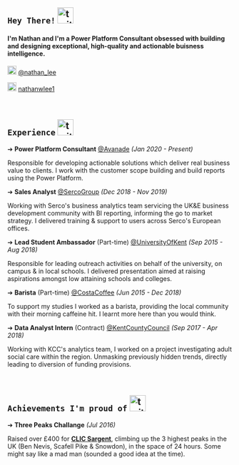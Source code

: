 ## `Hey There!` <img src="https://user-images.githubusercontent.com/27310414/88125741-37525480-cbd0-11ea-8b1d-7bb917bb8d89.gif" alt="twitter" width="36" height="36"/>

#### I'm Nathan and I'm a Power Platform Consultant obsessed with building and designing exceptional, high-quality and actionable buisness intelligence.

<div>

<!--- 

<img src="https://user-images.githubusercontent.com/27310414/88126696-6bc71000-cbd2-11ea-8726-ff4301da3c55.png" alt="personal website" width="20" height="20"/> [mahmoud.codes](https://mahmoud.codes)

<img src="https://user-images.githubusercontent.com/27310414/88126702-6c5fa680-cbd2-11ea-860f-5acacd08316c.png" alt="blog" width="20" height="20"/>  [mahmoud.codes/blog](https://mahmoud.codes/blog)

<img src="https://user-images.githubusercontent.com/27310414/88126703-6cf83d00-cbd2-11ea-81a1-c632be2e9edc.png" alt="tools used" width="20" height="20"/> [mahmoud.codes/uses](https://mahmoud.codes/uses)

--->

<img src="https://user-images.githubusercontent.com/27310414/88126694-6b2e7980-cbd2-11ea-88d5-96045329b3d6.png" alt="twitter" width="20" height="20"/> [@nathan_lee](https://twitter.com/nathan_lee)

<img src="https://user-images.githubusercontent.com/27310414/88126699-6c5fa680-cbd2-11ea-94ef-0385cf08206d.png" alt="linkedin" width="20" height="20"/>  [nathanwlee1](https://www.linkedin.com/in/nathanwlee1/)

</div>

<br/>

## `Experience` <img src="https://user-images.githubusercontent.com/27310414/88125498-b4c99500-cbcf-11ea-9766-628cdef39daa.gif" alt="twitter" width="36" height="36"/> 

➔ **Power Platform Consultant** [@Avanade](https://www.avanade.com/en-gb) _(Jan 2020 - Present)_

Responsible for developing actionable solutions which deliver real business value to clients. I work with the customer scope building and build reports using the Power Platform.

➔ **Sales Analyst** [@SercoGroup](https://www.serco.com/) _(Dec 2018 - Nov 2019)_

Working with Serco's business analytics team servicing the UK&E business development community with BI reporting, informing the go to market strategy. I delivered training & support to users across Serco's European offices.

➔ **Lead Student Ambassador** (Part-time) [@UniversityOfKent](https://www.kent.ac.uk/) _(Sep 2015 - Aug 2018)_

Responsible for leading outreach activities on behalf of the university, on campus & in local schools. I delivered presentation aimed at raising aspirations amongst low attaining schools and colleges.

➔ **Barista** (Part-time) [@CostaCoffee](https://www.costa.co.uk/) _(Jun 2015 - Dec 2018)_

To support my studies I worked as a barista, providing the local community with their morning caffeine hit. I learnt more here than you would think.

➔ **Data Analyst Intern** (Contract) [@KentCountyCouncil](https://www.kent.gov.uk/) _(Sep 2017 - Apr 2018)_

Working with KCC's analytics team, I worked on a project investigating adult social care within the region. Unmasking previously hidden trends, directly leading to diversion of funding provisions.

<!--- 
<br/>

## `Talks`  <img src="https://user-images.githubusercontent.com/27310414/88125684-18ec5900-cbd0-11ea-82f0-709031e56a03.gif" alt="twitter" width="36" height="36"/>   
➔ **Securing React Apps using Auth0** [@Egghead](https://egghead.io/lessons/egghead-authenticating-react-apps-using-auth0) _(Oct 2020)_

➔ **Beginner Pitfalls: My Personal Journey** [@ByteConf React](https://www.bytesized.xyz/conferences/byteconf-react-2020/) _(May 2020)_

➔ **GatsbyJS Under The Hood: What Makes It Blazing Fast** [@EgyptJS](https://www.meetup.com/EgyptJS/events/269752047/) _(April 2020)_

➔ **Hooked: How To Build Habit Forming Products** [@EgyptJS](https://www.meetup.com/EgyptJS/events/260794616/) _(Aug 2019)_

--->
<br/>

## `Achievements I'm proud of` <img src="https://user-images.githubusercontent.com/27310414/88125586-e0e51600-cbcf-11ea-9202-14cdb679dc05.gif" alt="twitter" width="36" height="36"/>  

➔ **Three Peaks Challange** _(Jul 2016)_ 

Raised over £400 for [**CLIC Sargent**](https://www.clicsargent.org.uk/), climbing up the 3 highest peaks in the UK (Ben Nevis, Scafell Pike & Snowdon), in the space of 24 hours. Some might say like a mad man (sounded a good idea at the time).
